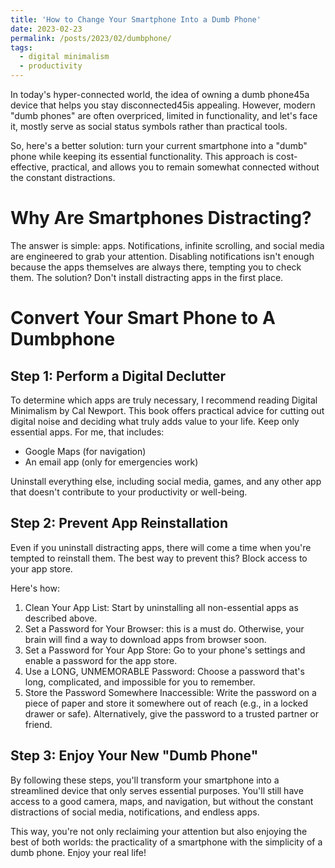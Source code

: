 ```yaml
---
title: 'How to Change Your Smartphone Into a Dumb Phone'
date: 2023-02-23 
permalink: /posts/2023/02/dumbphone/
tags:
  - digital minimalism
  - productivity
---
```


In today's hyper-connected world, the idea of owning a dumb phone45a device that helps you stay disconnected45is appealing. However, modern "dumb phones" are often overpriced, limited in functionality, and let's face it, mostly serve as social status symbols rather than practical tools.

So, here's a better solution: turn your current smartphone into a "dumb" phone while keeping its essential functionality. This approach is cost-effective, practical, and allows you to remain somewhat connected without the constant distractions.

# Why Are Smartphones Distracting?

The answer is simple: apps. Notifications, infinite scrolling, and social media are engineered to grab your attention. Disabling notifications isn't enough because the apps themselves are always there, tempting you to check them. The solution? Don't install distracting apps in the first place.

# Convert Your Smart Phone to A Dumbphone
## Step 1: Perform a Digital Declutter

To determine which apps are truly necessary, I recommend reading Digital Minimalism by Cal Newport. This book offers practical advice for cutting out digital noise and deciding what truly adds value to your life.
Keep only essential apps. 
For me, that includes:
- Google Maps (for navigation)
- An email app (only for emergencies work)

Uninstall everything else, including social media, games, and any other app that doesn't contribute to your productivity or well-being.

## Step 2: Prevent App Reinstallation

Even if you uninstall distracting apps, there will come a time when you're tempted to reinstall them. The best way to prevent this? Block access to your app store.

Here's how:

1. Clean Your App List: Start by uninstalling all non-essential apps as described above.
2. Set a Password for Your Browser: this is a must do. Otherwise, your brain will find a way to download apps from browser soon.
3. Set a Password for Your App Store: Go to your phone's settings and enable a password for the app store.
4. Use a LONG, UNMEMORABLE Password: Choose a password that's long, complicated, and impossible for you to remember.
5. Store the Password Somewhere Inaccessible: Write the password on a piece of paper and store it somewhere out of reach (e.g., in a locked drawer or safe). Alternatively, give the password to a trusted partner or friend.

## Step 3: Enjoy Your New "Dumb Phone"

By following these steps, you'll transform your smartphone into a streamlined device that only serves essential purposes. You'll still have access to a good camera, maps, and navigation, but without the constant distractions of social media, notifications, and endless apps.

This way, you're not only reclaiming your attention but also enjoying the best of both worlds: the practicality of a smartphone with the simplicity of a dumb phone. Enjoy your real life!
